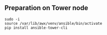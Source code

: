 
## Preparation on Tower node
```
sudo -i
source /var/lib/awx/venv/ansible/bin/activate
pip install ansible-tower-cli
```
